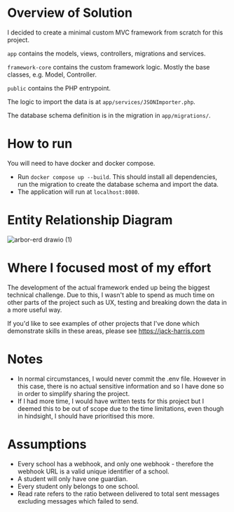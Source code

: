 
# Overview of Solution

I decided to create a minimal custom MVC framework from scratch for this project.

`app` contains the models, views, controllers, migrations and services.

`framework-core` contains the custom framework logic. Mostly the base classes, e.g. Model, Controller.

`public` contains the PHP entrypoint.

The logic to import the data is at `app/services/JSONImporter.php`.

The database schema definition is in the migration in `app/migrations/`.

# How to run

You will need to have docker and docker compose.

- Run `docker compose up --build`. This should install all dependencies, run the migration to create the database schema and import the data.
- The application will run at `localhost:8080`.

# Entity Relationship Diagram

![arbor-erd drawio (1)](https://github.com/user-attachments/assets/6df658f2-c8cb-4289-956d-418ffb84e350)


# Where I focused most of my effort

The development of the actual framework ended up being the biggest technical challenge. Due to this, I wasn't able to spend as much time on other parts of the project such as UX, testing and breaking down the data in a more useful way.

If you'd like to see examples of other projects that I've done which demonstrate skills in these areas, please see https://jack-harris.com

# Notes

- In normal circumstances, I would never commit the .env file. However in this case, there is no actual sensitive information and so I have done so in order to simplify sharing the project.
- If I had more time, I would have written tests for this project but I deemed this to be out of scope due to the time limitations, even though in hindsight, I should have prioritised this more.

# Assumptions

- Every school has a webhook, and only one webhook - therefore the webhook URL is a valid unique identifier of a school.
- A student will only have one guardian.
- Every student only belongs to one school.
- Read rate refers to the ratio between delivered to total sent messages excluding messages which failed to send.
